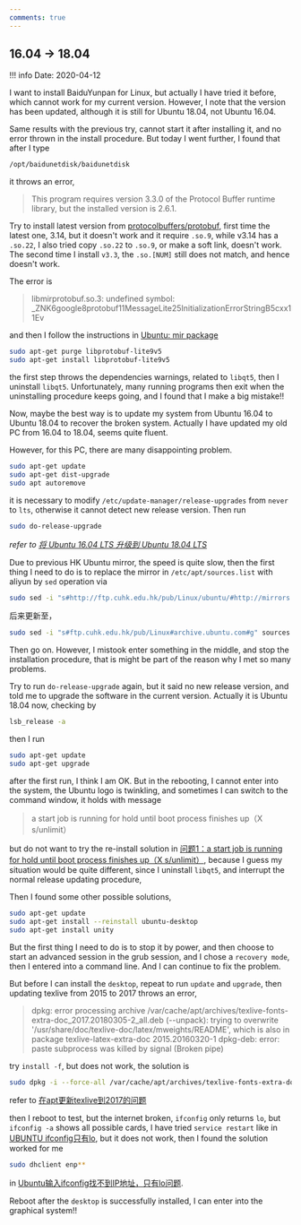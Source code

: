 ```yaml
---
comments: true
---
```


## 16.04 -> 18.04

!!! info
    Date: 2020-04-12

I want to install BaiduYunpan for Linux, but actually I have tried it before, which cannot work for my current version. However, I note that the version has been updated, although it is still for Ubuntu 18.04, not Ubuntu 16.04. 

Same results with the previous try, cannot start it after installing it, and no error thrown in the install procedure. But today I went further, I found that after I type

```bash
/opt/baidunetdisk/baidunetdisk 
```

it throws an error,

> This program requires version 3.3.0 of the Protocol Buffer runtime library, but the installed version is 2.6.1.

Try to install latest version from [protocolbuffers/protobuf](https://github.com/protocolbuffers/protobuf), first time the latest one, 3.14, but it doesn't work and it require `.so.9`, while v3.14 has a `.so.22`, I also tried copy `.so.22` to `.so.9`, or make a soft link, doesn't work. The second time I install `v3.3`, the `.so.[NUM]` still does not match, and hence doesn't work.

The error is 

> libmirprotobuf.so.3: undefined symbol: _ZNK6google8protobuf11MessageLite25InitializationErrorStringB5cxx11Ev

and then I follow the instructions in [Ubuntu: mir package](https://bugs.launchpad.net/ubuntu/+source/mir/+bug/1527137)

```bash
sudo apt-get purge libprotobuf-lite9v5
sudo apt-get install libprotobuf-lite9v5
```

the first step throws the dependencies warnings, related to `libqt5`, then I uninstall `libqt5`. Unfortunately, many running programs then exit when the uninstalling procedure keeps going, and I found that I make a big mistake!!

Now, maybe the best way is to update my system from Ubuntu 16.04 to Ubuntu 18.04 to recover the broken system. Actually I have updated my old PC from 16.04 to 18.04, seems quite fluent.

However, for this PC, there are many disappointing problem.

```bash
sudo apt-get update
sudo apt-get dist-upgrade
sudo apt autoremove
```

it is necessary to modify `/etc/update-manager/release-upgrades` from `never` to `lts`, otherwise it cannot detect new release version. Then run

```bash
sudo do-release-upgrade
```

_refer to [将 Ubuntu 16.04 LTS 升级到 Ubuntu 18.04 LTS](https://jingyan.baidu.com/article/2f9b480de8b64941cb6cc2a1.html)_

Due to previous HK Ubuntu mirror, the speed is quite slow, then the first thing I need to do is to replace the mirror in `/etc/apt/sources.list` with aliyun by `sed` operation via

```bash
sudo sed -i "s#http://ftp.cuhk.edu.hk/pub/Linux/ubuntu/#http://mirrors.aliyun.com/ubuntu/#" sources.list
```

后来更新至，

```bash
sudo sed -i "s#ftp.cuhk.edu.hk/pub/Linux#archive.ubuntu.com#g" sources.list
```

Then go on. However, I mistook enter something in the middle, and stop the installation procedure, that is might be part of the reason why I met so many problems.

Try to run `do-release-upgrade` again, but it said no new release version, and told me to upgrade the software in the current version. Actually it is Ubuntu 18.04 now, checking by

```bash
lsb_release -a
```

then I run 

```bash
sudo apt-get update
sudo apt-get upgrade
```

after the first run, I think I am OK. But in the rebooting, I cannot enter into the system, the Ubuntu logo is twinkling, and sometimes I can switch to the command window, it holds with message

> a start job is running for hold until boot process finishes up（X s/unlimit）

but do not want to try the re-install solution in [问题1：a start job is running for hold until boot process finishes up（X s/unlimit）](https://blog.csdn.net/Natsume_Z_Kenshin/article/details/81283828), because I guess my situation would be quite different, since I uninstall `libqt5`, and interrupt the normal release updating procedure, 

Then I found some other possible solutions,

```bash
sudo apt-get update
sudo apt-get install --reinstall ubuntu-desktop
sudo apt-get install unity
```

But the first thing I need to do is to stop it by power, and then choose to start an advanced session in the grub session, and I chose a `recovery mode`, then I entered into a command line. And I can continue to fix the problem.

But before I can install the `desktop`, repeat to run `update` and `upgrade`, then updating texlive from 2015 to 2017 throws an error,

> dpkg: error processing archive /var/cache/apt/archives/texlive-fonts-extra-doc_2017.20180305-2_all.deb (--unpack):
> trying to overwrite '/usr/share/doc/texlive-doc/latex/mweights/README', which is also in package texlive-latex-extra-doc 2015.20160320-1
> dpkg-deb: error: paste subprocess was killed by signal (Broken pipe)

try `install -f`, but does not work, the solution is

```bash
sudo dpkg -i --force-all /var/cache/apt/archives/texlive-fonts-extra-doc_2017.20180305-2_all.deb
```

refer to [在apt更新texlive到2017的问题](https://debug.fanzheng.org/post/problem-when-update-texlive.html)

then I reboot to test, but the internet broken, `ifconfig` only returns `lo`, but `ifconfig -a` shows all possible cards, I have tried `service restart` like in [UBUNTU ifconfig只有lo](https://blog.csdn.net/zhukangle/article/details/75370538), but it does not work, then I found the solution worked for me

```bash
sudo dhclient enp**
```

in [Ubuntu输入ifconfig找不到IP地址，只有lo问题](https://blog.csdn.net/weixin_42116341/article/details/81410805).

Reboot after the `desktop` is successfully installed, I can enter into the graphical system!!


